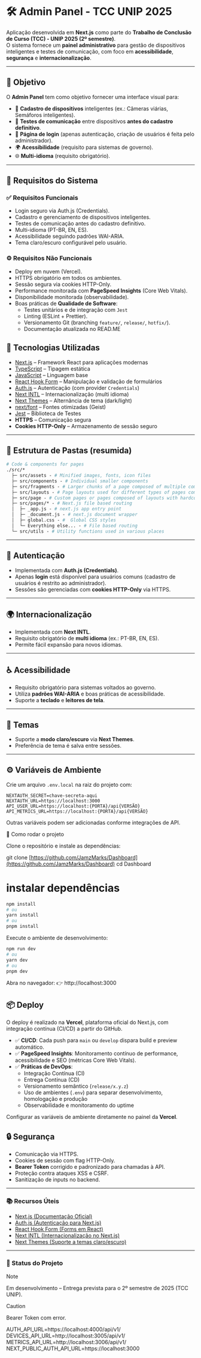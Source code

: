 # 🛠️ Admin Panel - TCC UNIP 2025

Aplicação desenvolvida em **Next.js** como parte do **Trabalho de Conclusão de Curso (TCC) - UNIP 2025 (2º semestre)**.  
O sistema fornece um **painel administrativo** para gestão de dispositivos inteligentes e testes de comunicação, com foco em **acessibilidade**, **segurança** e **internacionalização**.

---

## 🎯 Objetivo

O **Admin Panel** tem como objetivo fornecer uma interface visual para:

- 📡 **Cadastro de dispositivos** inteligentes (ex.: Câmeras viárias, Semáforos inteligentes).  
- 🔗 **Testes de comunicação** entre dispositivos **antes do cadastro definitivo**.  
- 🔐 **Página de login** (apenas autenticação, criação de usuários é feita pelo administrador).  
- 🌍 **Acessibilidade** (requisito para sistemas de governo).  
- 🌐 **Multi-idioma** (requisito obrigatório).  

---

## 📝 Requisitos do Sistema

### ✅ Requisitos Funcionais
- Login seguro via Auth.js (Credentials).  
- Cadastro e gerenciamento de dispositivos inteligentes.  
- Testes de comunicação antes do cadastro definitivo.  
- Multi-idioma (PT-BR, EN, ES).  
- Acessibilidade seguindo padrões WAI-ARIA.  
- Tema claro/escuro configurável pelo usuário.  

### ⚙️ Requisitos Não Funcionais
- Deploy em nuvem (Vercel).  
- HTTPS obrigatório em todos os ambientes.  
- Sessão segura via cookies HTTP-Only.  
- Performance monitorada com **PageSpeed Insights** (Core Web Vitals).  
- Disponibilidade monitorada (observabilidade).  
- Boas práticas de **Qualidade de Software**:  
  - Testes unitários e de integração com `Jest` 
  - Linting (ESLint + Prettier).  
  - Versionamento Git (branching `feature/`, `release/`, `hotfix/`).  
  - Documentação atualizada no READ.ME
 

## 🚀 Tecnologias Utilizadas

- [Next.js](https://nextjs.org/) – Framework React para aplicações modernas
- [TypeScript](https://www.typescriptlang.org/) – Tipagem estática
- [JavaScript](https://developer.mozilla.org/en-US/docs/Web/JavaScript) – Linguagem base
- [React Hook Form](https://react-hook-form.com/) – Manipulação e validação de formulários
- [Auth.js](https://authjs.dev/) – Autenticação (com provider `Credentials`)
- [Next INTL](https://next-intl-docs.vercel.app/) – Internacionalização (multi idioma)
- [Next Themes](https://github.com/pacocoursey/next-themes) – Alternância de tema (dark/light)
- [next/font](https://nextjs.org/docs/app/building-your-application/optimizing/fonts) – Fontes otimizadas (Geist)
- [Jest](https://jestjs.io/docs/getting-started) – Biblioteca de Testes
- **HTTPS** – Comunicação segura
- **Cookies HTTP-Only** – Armazenamento de sessão seguro

---

## 📂 Estrutura de Pastas (resumida)

```graphql
# Code & components for pages
./src/* 
  ├─ src/assets - # Minified images, fonts, icon files
  ├─ src/components - # Individual smaller components
  ├─ src/fragments - # Larger chunks of a page composed of multiple components
  ├─ src/layouts - # Page layouts used for different types of pages composed of components and fragments
  ├─ src/page - # Custom pages or pages composed of layouts with hardcoded data components, fragments, & layouts
  ├─ src/pages/* - # Next.js file based routing
  │  ├─ _app.js - # next.js app entry point
  │  ├─ _document.js - # next.js document wrapper
  │  ├─ global.css - #  Global CSS styles
  │  └─ Everything else... - # File based routing
  └─ src/utils - # Utility functions used in various places
```
---

## 🔑 Autenticação

- Implementada com **Auth.js (Credentials)**.  
- Apenas **login** está disponível para usuários comuns (cadastro de usuários é restrito ao administrador).  
- Sessões são gerenciadas com **cookies HTTP-Only** via HTTPS.  

---

## 🌍 Internacionalização

- Implementada com **Next INTL**.  
- Requisito obrigatório de **multi idioma** (ex.: PT-BR, EN, ES).  
- Permite fácil expansão para novos idiomas.  

---

## ♿ Acessibilidade

- Requisito obrigatório para sistemas voltados ao governo.  
- Utiliza **padrões WAI-ARIA** e boas práticas de acessibilidade.  
- Suporte a **teclado** e **leitores de tela**.  

---

## 🎨 Temas

- Suporte a **modo claro/escuro** via **Next Themes**.  
- Preferência de tema é salva entre sessões.  

---

## ⚙️ Variáveis de Ambiente

Crie um arquivo `.env.local` na raiz do projeto com:

```env
NEXTAUTH_SECRET=chave-secreta-aqui
NEXTAUTH_URL=https://localhost:3000
API_USER_URL=https://localhost:{PORTA}/api{VERSÃO}
API_METRICS_URL=https://localhost:{PORTA}/api{VERSÃO}
```


Outras variáveis podem ser adicionadas conforme integrações de API.

🚀 Como rodar o projeto

Clone o repositório e instale as dependências:

git clone [https://github.com/JamzMarks/Dashboard](https://github.com/JamzMarks/Dashboard) 
cd Dashboard

# instalar dependências
```bash
npm install
# ou
yarn install
# ou
pnpm install
```

Execute o ambiente de desenvolvimento:

```bash
npm run dev
# ou
yarn dev
# ou
pnpm dev
```

Abra no navegador:
👉 http://localhost:3000

## 📦 Deploy

O deploy é realizado na **Vercel**, plataforma oficial do Next.js, com integração contínua (CI/CD) a partir do GitHub.

- ✅ **CI/CD**: Cada push para `main` ou `develop` dispara build e preview automático.  
- ✅ **PageSpeed Insights**: Monitoramento contínuo de performance, acessibilidade e SEO (métricas Core Web Vitals).  
- ✅ **Práticas de DevOps**:  
  - Integração Contínua (CI)  
  - Entrega Contínua (CD)  
  - Versionamento semântico (`release/x.y.z`)  
  - Uso de ambientes (`.env`) para separar desenvolvimento, homologação e produção  
  - Observabilidade e monitoramento do uptime  

Configurar as variáveis de ambiente diretamente no painel da **Vercel**.

## 🔒 Segurança

- Comunicação via HTTPS.  
- Cookies de sessão com flag HTTP-Only.  
- **Bearer Token** corrigido e padronizado para chamadas à API.  
- Proteção contra ataques XSS e CSRF.  
- Sanitização de inputs no backend.

---

### 📚 Recursos Úteis

- [Next.js (Documentação Oficial)](https://nextjs.org/docs)  
- [Auth.js (Autenticação para Next.js)](https://authjs.dev/)  
- [React Hook Form (Forms em React)](https://react-hook-form.com/)  
- [Next INTL (Internacionalização no Next.js)](https://next-intl-docs.vercel.app/)  
- [Next Themes (Suporte a temas claro/escuro)](https://github.com/pacocoursey/next-themes)  

 ---
### 📌 Status do Projeto

> [!NOTE]  
> Em desenvolvimento – Entrega prevista para o 2º semestre de 2025 (TCC UNIP).

> [!CAUTION]
> Bearer Token com error.

AUTH_API_URL=https://localhost:4000/api/v1/
DEVICES_API_URL=http://localhost:3005/api/v1/
METRICS_API_URL=http://localhost:3006/api/v1/
NEXT_PUBLIC_AUTH_API_URL=https://localhost:3000
